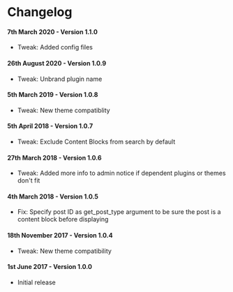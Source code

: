 # Changelog

#### 7th March 2020 - Version 1.1.0

-   Tweak: Added config files

#### 26th August 2020 - Version 1.0.9

-   Tweak: Unbrand plugin name

#### 5th March 2019 - Version 1.0.8

-   Tweak: New theme compatiblity

#### 5th April 2018 - Version 1.0.7

-   Tweak: Exclude Content Blocks from search by default

#### 27th March 2018 - Version 1.0.6

-   Tweak: Added more info to admin notice if dependent plugins or themes don't fit

#### 4th March 2018 - Version 1.0.5

-   Fix: Specify post ID as get_post_type argument to be sure the post is a content block before displaying

#### 18th November 2017 - Version 1.0.4

-   Tweak: New theme compatibility

#### 1st June 2017 - Version 1.0.0

-   Initial release
